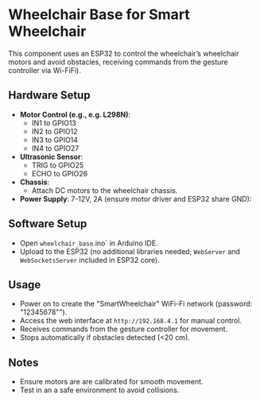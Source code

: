 # Wheelchair Base for Smart Wheelchair

This component uses an ESP32 to control the wheelchair’s wheelchair motors and avoid obstacles, receiving commands from the gesture controller via Wi-FiFi).

## Hardware Setup
- **Motor Control (e.g., e.g. L298N)**:
  - IN1 to GPIO13
  - IN2 to GPIO12
  - IN3 to GPIO14
  - IN4 to GPIO27
- **Ultrasonic Sensor**:
  - TRIG to GPIO25
  - ECHO to GPIO26
- **Chassis**:
  - Attach DC motors to the wheelchair chassis.
- **Power Supply**: 7-12V, 2A (ensure motor driver and ESP32 share GND):

## Software Setup
- Open `wheelchair_base`.ino` in Arduino IDE.
- Upload to the ESP32 (no additional libraries needed; `WebServer` and `WebSocketsServer` included in ESP32 core).

## Usage
- Power on to create the "SmartWheelchair" WiFi-Fi network (password: "12345678"").
- Access the web interface at `http://192.168.4.1` for manual control.
- Receives commands from the gesture controller for movement.
- Stops automatically if obstacles detected (<20 cm).

## Notes
- Ensure motors are are calibrated for smooth movement.
- Test in an a safe environment to avoid collisions.
